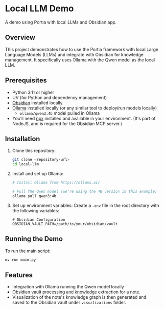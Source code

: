 # Local LLM Demo

A demo using Portia with local LLMs and Obsidian app.

## Overview

This project demonstrates how to use the Portia framework with local Large Language Models (LLMs) and integrate with Obsidian for knowledge management. It specifically uses Ollama with the Qwen model as the local LLM.

## Prerequisites

- Python 3.11 or higher
- UV (for Python and dependency management)
- [Obsidian](https://obsidian.md/) installed locally.
- [Ollama](https://ollama.ai/) installed locally (or any similar tool to deploy/run models locally)
   - `ollama/qwen3:4b` model pulled in Ollama
 - You'll need [npx](https://docs.npmjs.com/downloading-and-installing-node-js-and-npm) installed and available in your environment. (It's part of NodeJS, and is required for the Obsidian MCP server.)

## Installation

1. Clone this repository:
   ```bash
   git clone <repository-url>
   cd local-llm
   ```

2. Install and set up Ollama:
   ```bash
   # Install Ollama from https://ollama.ai/
   
   # Pull the Qwen model (we're using the 4B version in this example)
   ollama pull qwen3:4b 
   ```

3. Set up environment variables:
   Create a `.env` file in the root directory with the following variables:
   ```
   # Obsidian Configuration
   OBSIDIAN_VAULT_PATH=/path/to/your/obsidian/vault
   ```

## Running the Demo

To run the main script:

```bash
uv run main.py
```

## Features

- Integration with Ollama running the Qwen model locally
- Obsidian vault processing and knowledge extraction for a note.
- Visualization of the note's knowledge graph is then generated and saved to the Obsidian vault under `visualizations` folder.
